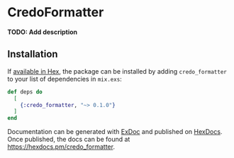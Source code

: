 # CredoFormatter

**TODO: Add description**

## Installation

If [available in Hex](https://hex.pm/docs/publish), the package can be installed
by adding `credo_formatter` to your list of dependencies in `mix.exs`:

```elixir
def deps do
  [
    {:credo_formatter, "~> 0.1.0"}
  ]
end
```

Documentation can be generated with [ExDoc](https://github.com/elixir-lang/ex_doc)
and published on [HexDocs](https://hexdocs.pm). Once published, the docs can
be found at <https://hexdocs.pm/credo_formatter>.

